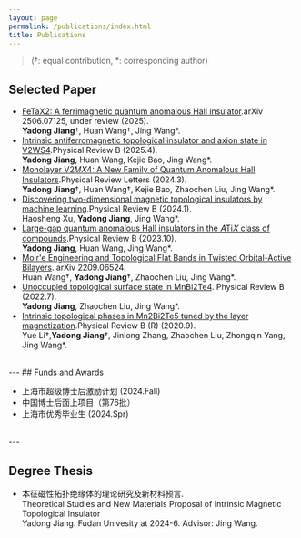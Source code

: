 ```yaml
---
layout: page
permalink: /publications/index.html
title: Publications
---
```


> (†: equal contribution, \*: corresponding author)

## Selected Paper

- [FeTaX2: A ferrimagnetic quantum anomalous Hall insulator](https://arxiv.org/abs/2506.07125).arXiv 2506.07125, under review (2025).<br>**Yadong Jiang**†, Huan Wang†, Jing Wang\*.<br>
- [Intrinsic antiferromagnetic topological insulator and axion state in V2WS4](https://journals.aps.org/prb/abstract/10.1103/PhysRevB.111.165109).Physical Review B (2025.4).<br>**Yadong Jiang**, Huan Wang, Kejie Bao, Jing Wang\*.
- [Monolayer V2⁢𝑀⁢𝑋4: A New Family of Quantum Anomalous Hall Insulators](https://journals.aps.org/prl/abstract/10.1103/PhysRevLett.132.106602).Physical Review Letters (2024.3).<br>**Yadong Jiang**†, Huan Wang†, Kejie Bao, Zhaochen Liu, Jing Wang\*.
- [Discovering two-dimensional magnetic topological insulators by machine learning](https://journals.aps.org/prb/abstract/10.1103/PhysRevB.109.035122).Physical Review B (2024.1).<br>Haosheng Xu, **Yadong Jiang**, Jing Wang\*.
- [Large-gap quantum anomalous Hall insulators in the 𝐴⁢Ti⁢𝑋 class of compounds](https://journals.aps.org/prb/abstract/10.1103/PhysRevB.108.165122).Physical Review B (2023.10).<br>**Yadong Jiang**, Huan Wang, Jing Wang\*.
- [Moir\'e Engineering and Topological Flat Bands in Twisted Orbital-Active Bilayers](https://arxiv.org/abs/2209.06524). arXiv 2209.06524.<br>Huan Wang†, **Yadong Jiang**†, Zhaochen Liu, Jing Wang\*.
- [Unoccupied topological surface state in MnBi2Te4](https://link.aps.org/doi/10.1103/PhysRevB.106.045148). Physical Review B (2022.7).<br>**Yadong Jiang**, Zhaochen Liu, Jing Wang\*.
- [Intrinsic topological phases in  Mn2Bi2Te5 tuned by the layer magnetization](https://link.aps.org/doi/10.1103/PhysRevB.102.121107).Physical Review B (R) (2020.9).<br>Yue Li†,**Yadong Jiang**†, Jinlong Zhang, Zhaochen Liu, Zhongqin Yang, Jing Wang\*.

<br>
---
## Funds and Awards

- 上海市超级博士后激励计划 (2024.Fall)
- 中国博士后面上项目（第76批）
- 上海市优秀毕业生 (2024.Spr)

<br>
---

## Degree Thesis

- 本征磁性拓扑绝缘体的理论研究及新材料预言.<br>Theoretical Studies and New Materials Proposal of Intrinsic Magnetic Topological Insulator<br>Yadong Jiang. Fudan Univesity at 2024-6. Advisor: Jing Wang.

  <br>

<br>
